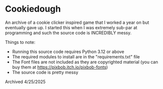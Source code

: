 # Cookiedough

An archive of a cookie clicker inspired game that I worked a year on but eventually gave up. I started this when I was extremely sub-par at programming and such the source code is INCREDIBLY messy.

Things to note:
 - Running this source code requires Python 3.12 or above
 - The required modules to install are in the "requirements.txt" file
 - The Font files are not included as they are copyrighted material (you can buy them at https://pixbob.itch.io/pixbob-fonts)
 - The source code is pretty messy

Archived 4/25/2025
